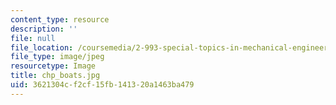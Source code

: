 ```yaml
---
content_type: resource
description: ''
file: null
file_location: /coursemedia/2-993-special-topics-in-mechanical-engineering-the-art-and-science-of-boat-design-january-iap-2007/3621304cf2cf15fb141320a1463ba479_chp_boats.jpg
file_type: image/jpeg
resourcetype: Image
title: chp_boats.jpg
uid: 3621304c-f2cf-15fb-1413-20a1463ba479
---
```

